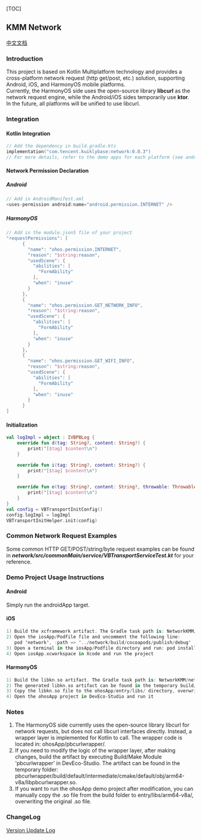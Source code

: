 [TOC]

## KMM Network

[中文文档](./README-zh.md)

### Introduction

This project is based on Kotlin Multiplatform technology and provides a cross-platform network request (http get/post, etc.) solution, supporting Android, iOS, and HarmonyOS mobile platforms.  
Currently, the HarmonyOS side uses the open-source library **libcurl** as the network request engine, while the Android/iOS sides temporarily use **ktor**. In the future, all platforms will be unified to use libcurl.

### Integration

#### Kotlin Integration
```kotlin
// Add the dependency in build.gradle.kts
implementation("com.tencent.kuiklybase:network:0.0.3")
// For more details, refer to the demo apps for each platform (see androidApp/, iosApp/, ohosApp/ directories)
```

#### Network Permission Declaration
##### Android
```kotlin
// Add in AndroidManifest.xml
<uses-permission android:name="android.permission.INTERNET" />
```
##### HarmonyOS
```kotlin
// Add in the module.json5 file of your project
"requestPermissions": [
      {
        "name": "ohos.permission.INTERNET",
        "reason": "$string:reason",
        "usedScene": {
          "abilities": [
            "FormAbility"
          ],
          "when": "inuse"
        }
      },
      {
        "name": "ohos.permission.GET_NETWORK_INFO",
        "reason": "$string:reason",
        "usedScene": {
          "abilities": [
            "FormAbility"
          ],
          "when": "inuse"
        }
      },
      {
        "name": "ohos.permission.GET_WIFI_INFO",
        "reason": "$string:reason",
        "usedScene": {
          "abilities": [
            "FormAbility"
          ],
          "when": "inuse"
        }
      }
]
```

#### Initialization
```kotlin
val logImpl = object : IVBPBLog {
    override fun d(tag: String?, content: String?) {
        print("[$tag] $content\n")
    }

    override fun i(tag: String?, content: String?) {
        print("[$tag] $content\n")
    }

    override fun e(tag: String?, content: String?, throwable: Throwable?) {
        print("[$tag] $content\n")
    }
}
val config = VBTransportInitConfig()
config.logImpl = logImpl
VBTransportInitHelper.init(config)
```

### Common Network Request Examples
Some common HTTP GET/POST/string/byte request examples can be found in ***network/src/commonMain/service/VBTransportServiceTest.kt*** for your reference.

### Demo Project Usage Instructions
#### Android
Simply run the androidApp target.

#### iOS
```kotlin
1) Build the xcframework artifact. The Gradle task path is: NetworkKMM/network/Tasks/coocapods/podPublishDebugXCFramework
2) Open the iosApp/Podfile file and uncomment the following line:
   pod 'network', :path => '../network/build/cocoapods/publish/debug'
3) Open a terminal in the iosApp/Podfile directory and run: pod install
4) Open iosApp.xcworkspace in Xcode and run the project
```

#### HarmonyOS
```kotlin
1) Build the libkn.so artifact. The Gradle task path is: NetworkKMM/network-sample/build/ohosArm64Binaries
2) The generated libkn.so artifact can be found in the temporary build/bin/ohosArm64_debugShared/libkn.so folder of network-sample
3) Copy the libkn.so file to the ohosApp/entry/libs/ directory, overwriting the existing libkn.so file
4) Open the ohosApp project in DevEco-Studio and run it
```

### Notes
1. The HarmonyOS side currently uses the open-source library libcurl for network requests, but does not call libcurl interfaces directly. Instead, a wrapper layer is implemented for Kotlin to call. The wrapper code is located in: ohosApp/pbcurlwrapper/.
2. If you need to modify the logic of the wrapper layer, after making changes, build the artifact by executing Build/Make Module 'pbcurlwrapper' in DevEco-Studio. The artifact can be found in the temporary folder: pbcurlwrapper/build/default/intermediate/cmake/default/obj/arm64-v8a/libpbcurlwrapper.so.
3. If you want to run the ohosApp demo project after modification, you can manually copy the .so file from the build folder to entry/libs/arm64-v8a/, overwriting the original .so file.

### ChangeLog

[Version Update Log](./docs/changelog.md)